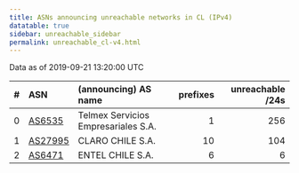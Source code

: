 ```yaml
---
title: ASNs announcing unreachable networks in CL (IPv4)
datatable: true
sidebar: unreachable_sidebar
permalink: unreachable_cl-v4.html
---
```


Data as of 2019-09-21 13:20:00 UTC


<div class="datatable-begin"></div>

|   # | ASN                                    | (announcing) AS name                |   prefixes |   unreachable /24s |
|----:|:---------------------------------------|:------------------------------------|-----------:|-------------------:|
|   0 | [AS6535](unreachable_AS6535-v4.html)   | Telmex Servicios Empresariales S.A. |          1 |                256 |
|   1 | [AS27995](unreachable_AS27995-v4.html) | CLARO CHILE S.A.                    |         10 |                104 |
|   2 | [AS6471](unreachable_AS6471-v4.html)   | ENTEL CHILE S.A.                    |          6 |                  6 |

<div class="datatable-end"></div>